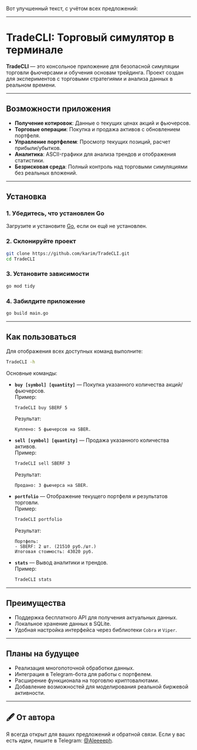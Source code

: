 Вот улучшенный текст, с учётом всех предложений:

---

# TradeCLI: Торговый симулятор в терминале

**TradeCLI** — это консольное приложение для безопасной симуляции торговли фьючерсами и обучения основам трейдинга. Проект создан для экспериментов с торговыми стратегиями и анализа данных в реальном времени.

---

## Возможности приложения

- **Получение котировок**: Данные о текущих ценах акций и фьючерсов.
- **Торговые операции**: Покупка и продажа активов с обновлением портфеля.
- **Управление портфелем**: Просмотр текущих позиций, расчет прибыли/убытков.
- **Аналитика**: ASCII-графики для анализа трендов и отображения статистики.
- **Безрисковая среда**: Полный контроль над торговыми симуляциями без реальных вложений.

---

## Установка

### 1. Убедитесь, что установлен Go
Загрузите и установите [Go](https://go.dev/dl/), если он ещё не установлен.

### 2. Склонируйте проект
```bash
git clone https://github.com/karim/TradeCLI.git
cd TradeCLI
```

### 3. Установите зависимости
```bash
go mod tidy
```

### 4. Забилдите приложение
```bash
go build main.go
```

---

## Как пользоваться

Для отображения всех доступных команд выполните:
```bash
TradeCLI -h
```

Основные команды:

- **`buy [symbol] [quantity]`** — Покупка указанного количества акций/фьючерсов.  
  Пример:  
  ```bash
  TradeCLI buy SBERF 5
  ```
  Результат:  
  ```
  Куплено: 5 фьючерсов на SBER.
  ```

- **`sell [symbol] [quantity]`** — Продажа указанного количества активов.  
  Пример:  
  ```bash
  TradeCLI sell SBERF 3
  ```
  Результат:  
  ```
  Продано: 3 фьючерса на SBER.
  ```

- **`portfolio`** — Отображение текущего портфеля и результатов торговли.  
  Пример:  
  ```bash
  TradeCLI portfolio
  ```
  Результат:  
  ```
  Портфель:
  - SBERF: 2 шт. (21510 руб./шт.)
  Итоговая стоимость: 43020 руб.
  ```

- **`stats`** — Вывод аналитики и трендов.  
  Пример:  
  ```bash
  TradeCLI stats
  ```

---

## Преимущества

- Поддержка бесплатного API для получения актуальных данных.
- Локальное хранение данных в SQLite.
- Удобная настройка интерфейса через библиотеки `Cobra` и `Viper`.

---

## Планы на будущее

- Реализация многопоточной обработки данных.
- Интеграция в Telegram-бота для работы с портфелем.
- Расширение функционала на торговлю криптовалютами.
- Добавление возможностей для моделирования реальной биржевой активности.

---

## 🖋️ От автора

Я всегда открыт для ваших предложений и обратной связи. Если у вас есть идеи, пишите в Telegram: [@Aleeeeph](https://t.me/Aleeeeph).
